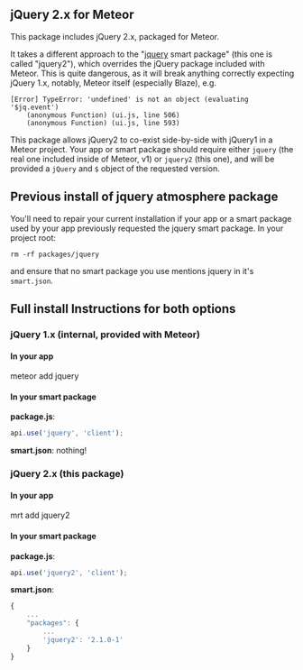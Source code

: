 ## jQuery 2.x for Meteor

This package includes jQuery 2.x, packaged for Meteor.

It takes a different approach to the "[jquery](https://atmospherejs.com/package/jquery)
smart package" (this one is called "jquery2"), which overrides the jQuery package
included with Meteor.  This is quite dangerous, as it will break anything correctly
expecting jQuery 1.x, notably, Meteor itself (especially Blaze), e.g.

```
[Error] TypeError: 'undefined' is not an object (evaluating '$jq.event')
    (anonymous Function) (ui.js, line 506)
    (anonymous Function) (ui.js, line 593)
```

This package allows jQuery2 to co-exist side-by-side with jQuery1 in a Meteor
project.  Your app or smart package should require either `jquery` (the real
one included inside of Meteor, v1) or `jquery2` (this one), and will be
provided a `jQuery` and `$` object of the requested version.

## Previous install of jquery atmosphere package

You'll need to repair your current installation if your app or a smart package
used by your app previously requested the jquery smart package.  In your
project root:

```
rm -rf packages/jquery
```

and ensure that no smart package you use mentions jquery in it's `smart.json`.

## Full install Instructions for both options

### jQuery 1.x (internal, provided with Meteor)

#### In your app

meteor add jquery

#### In your smart package

**package.js**:
```js
api.use('jquery', 'client');
```

**smart.json**:
nothing!

### jQuery 2.x (this package)

#### In your app

mrt add jquery2

#### In your smart package

**package.js**:
```js
api.use('jquery2', 'client');
```

**smart.json**:
```js
{
	...
	"packages": {
		...
		'jquery2': '2.1.0-1'
	}
}
```

